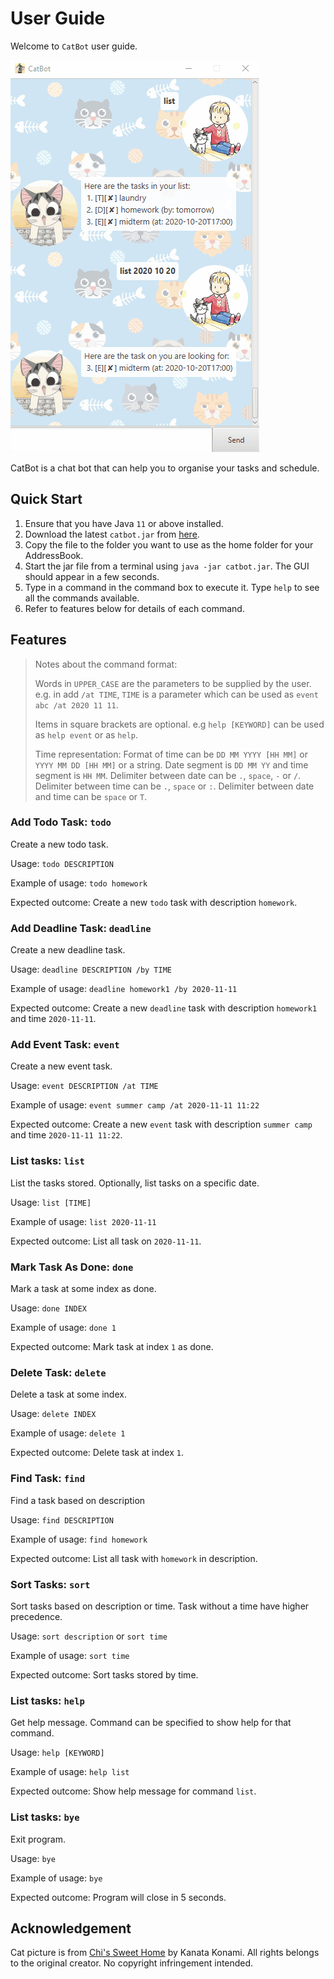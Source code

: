 # User Guide

Welcome to `CatBot` user guide. 

![Image of CatBot](https://github.com/luo-git/ip/raw/master/docs/catbot.gif)

CatBot is a chat bot that can help you to organise your tasks and schedule.

## Quick Start

1. Ensure that you have Java `11` or above installed.
2. Download the latest `catbot.jar` from [here](https://github.com/luo-git/ip/releases).
3. Copy the file to the folder you want to use as the home folder for your AddressBook.
4. Start the jar file from a terminal using `java -jar catbot.jar`. The GUI should appear in a few seconds.
5. Type in a command in the command box to execute it. Type `help` to see all the commands available.
6. Refer to features below for details of each command.

## Features

> Notes about the command format:
>
> Words in `UPPER_CASE` are the parameters to be supplied by the user.
> e.g. in add `/at TIME`, `TIME` is a parameter which can be used as `event abc /at 2020 11 11`.
>
> Items in square brackets are optional.
> e.g `help [KEYWORD]` can be used as `help event` or as `help`.
> 
> Time representation:
> Format of time can be `DD MM YYYY [HH MM]` or `YYYY MM DD [HH MM]` or a string. 
> Date segment is `DD MM YY` and time segment is `HH MM`.
> Delimiter between date can be `.`, `space`, `-` or `/`.
> Delimiter between time can be `.`, `space` or `:`.
> Delimiter between date and time can be `space` or `T`.

### Add Todo Task: `todo`
Create a new todo task.

Usage: `todo DESCRIPTION`

Example of usage: `todo homework`

Expected outcome: Create a new `todo` task with description `homework`.

### Add Deadline Task: `deadline`
Create a new deadline task.

Usage: `deadline DESCRIPTION /by TIME`

Example of usage: `deadline homework1 /by 2020-11-11`

Expected outcome: Create a new `deadline` task with description `homework1` and time `2020-11-11`.

### Add Event Task: `event`
Create a new event task.

Usage: `event DESCRIPTION /at TIME`

Example of usage: `event summer camp /at 2020-11-11 11:22`

Expected outcome: Create a new `event` task with description `summer camp` and time `2020-11-11 11:22`.

### List tasks: `list`
List the tasks stored. Optionally, list tasks on a specific date.

Usage: `list [TIME]`

Example of usage: `list 2020-11-11`

Expected outcome: List all task on `2020-11-11`.

### Mark Task As Done: `done`
Mark a task at some index as done.

Usage: `done INDEX`

Example of usage: `done 1`

Expected outcome: Mark task at index `1` as done.

### Delete Task: `delete`
Delete a task at some index.

Usage: `delete INDEX`

Example of usage: `delete 1`

Expected outcome: Delete task at index `1`.

### Find Task: `find`
Find a task based on description

Usage: `find DESCRIPTION`

Example of usage: `find homework`

Expected outcome: List all task with `homework` in description.

### Sort Tasks: `sort`
Sort tasks based on description or time.
Task without a time have higher precedence.

Usage: `sort description` or `sort time`

Example of usage: `sort time`

Expected outcome: Sort tasks stored by time.

### List tasks: `help`
Get help message. Command can be specified to show help for that command.

Usage: `help [KEYWORD]`

Example of usage: `help list`

Expected outcome: Show help message for command `list`.

### List tasks: `bye`
Exit program.

Usage: `bye`

Example of usage: `bye`

Expected outcome: Program will close in 5 seconds.

## Acknowledgement
Cat picture is from [Chi's Sweet Home](https://en.wikipedia.org/wiki/Chi%27s_Sweet_Home) by Kanata Konami.
All rights belongs to the original creator.
No copyright infringement intended.